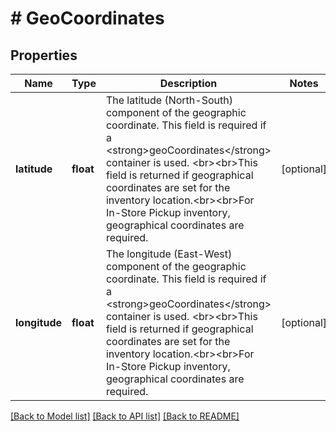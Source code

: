 # # GeoCoordinates

## Properties

Name | Type | Description | Notes
------------ | ------------- | ------------- | -------------
**latitude** | **float** | The latitude (North-South) component of the geographic coordinate. This field is required if a &lt;strong&gt;geoCoordinates&lt;/strong&gt; container is used. &lt;br&gt;&lt;br&gt;This field is returned if geographical coordinates are set for the inventory location.&lt;br&gt;&lt;br&gt;For In-Store Pickup inventory, geographical coordinates are required. | [optional]
**longitude** | **float** | The longitude (East-West) component of the geographic coordinate. This field is required if a &lt;strong&gt;geoCoordinates&lt;/strong&gt; container is used. &lt;br&gt;&lt;br&gt;This field is returned if geographical coordinates are set for the inventory location.&lt;br&gt;&lt;br&gt;For In-Store Pickup inventory, geographical coordinates are required. | [optional]

[[Back to Model list]](../../README.md#models) [[Back to API list]](../../README.md#endpoints) [[Back to README]](../../README.md)
